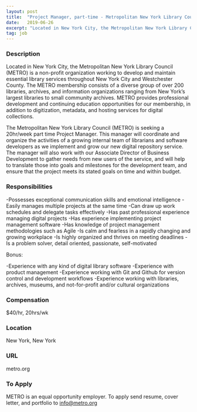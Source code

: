 ```yaml
---
layout: post
title:  "Project Manager, part-time - Metropolitan New York Library Council"
date:   2019-06-26
excerpt: "Located in New York City, the Metropolitan New York Library Council (METRO) is a non-profit organization working to develop and maintain essential library services throughout New York City and Westchester County. The METRO membership consists of a diverse group of over 200 libraries, archives, and information organizations ranging from New..."
tag: job
---
```


### Description   

Located in New York City, the Metropolitan New York Library Council (METRO) is a non-profit organization working to develop and maintain essential library services throughout New York City and Westchester County. The METRO membership consists of a diverse group of over 200 libraries, archives, and information organizations ranging from New York’s largest libraries to small community archives. METRO provides professional development and continuing education opportunities for our membership, in addition to digitization, metadata, and hosting services for digital collections. 

The Metropolitan New York Library Council (METRO) is seeking a 20hr/week part time Project Manager.  This manager will coordinate and organize the activities of a growing internal team of librarians and software developers as we implement and grow our new digital repository service. The manager will also work with our Associate Director of Business Development to gather needs from new users of the service, and will help to translate those into goals and milestones for the development team, and ensure that the project meets its stated goals on time and within budget. 



### Responsibilities   

-Possesses exceptional communication skills and emotional intelligence
-Easily manages multiple projects at the same time
-Can draw up work schedules and delegate tasks effectively
-Has past professional experience managing digital projects
-Has experience implementing project management software
-Has knowledge of project management methodologies such as Agile
-Is calm and fearless in a rapidly changing and growing workplace
-Is highly organized and thrives on meeting deadlines 
-Is a problem solver, detail oriented, passionate, self-motivated

Bonus:

-Experience with any kind of digital library software
-Experience with product management 
-Experience working with Git and Github for version control and development workflows
-Experience working with libraries, archives, museums, and not-for-profit and/or cultural organizations






### Compensation   

$40/hr, 20hrs/wk


### Location   

New York, New York


### URL   

metro.org

### To Apply   

METRO is an equal opportunity employer.
To apply send resume, cover letter, and portfolio to info@metro.org 






